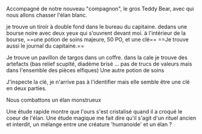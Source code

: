 Accompagné de notre nouveau "compagnon", le gros Teddy Bear, avec qui nous allons chasser l'élan blanc.


je trouve un tiroir à double fond dans le bureau du capitaine. dedans une bourse noire avec deux yeux qui s'ouvrent devant moi. à l'intérieur de la bourse, ==une potion de soins majeure, 50 PO, et une clé==
==Je trouve aussi le journal du capitaine.==

Je trouve un pavillon de targos dans un coffre.
dans la cale je trouve des artefacts (bas relief scuplté, diadème brisé ... pas de trucs de valeurs mais dans l'ensemble des pièces elfiques)
Une autre potion de soins

J'inspecte la clé, je n'arrive pas à l'identifier mais elle semble être une clé en deux parties.



Nous combattons un élan monstrueux

Une étude rapide montre que l'ours s'est cristalisé quand il a croqué le coeur de l'élan.
Une étude magique me fait dire qu'il s'agit d'un rituel ancien et interdit, un mélange entre une créature 'humanoide' et un élan ? 